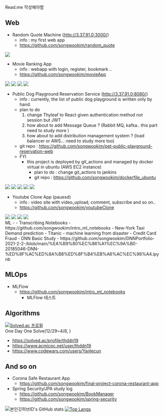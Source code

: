 Read.me 작성해야함


Web 
- 
- Random Quote Machine  (http://3.37.91.0:3000/)
  - info : my first web app
  - https://github.com/songwookim/random_quote <br>
<span style="display:inline-block;">
<img src="https://img.shields.io/badge/react-61DAFB?style=for-the-badge&logo=react&logoColor=black">
</span>
  
- Movie Ranking App<br>
  - info : webapp with login, register, bookmark ..
  - https://github.com/songwookim/movieApp <br>
<span style="display:inline-block;">
<img src="https://img.shields.io/badge/react-61DAFB?style=for-the-badge&logo=react&logoColor=black">
<img src="https://img.shields.io/badge/node.js-339933?style=for-the-badge&logo=Node.js&logoColor=white">
<img src="https://img.shields.io/badge/express-000000?style=for-the-badge&logo=express&logoColor=white">
<img src="https://img.shields.io/badge/mongoDB-47A248?style=for-the-badge&logo=MongoDB&logoColor=white">
</span>

- Public Dog Playground Reservation Service (http://3.37.91.0:8080/)
  - info : currently, the list of public dog playground is written only by hand.
  - plan to do
      1. change Thyleaf to React given authentication method not session but JWT
      2. how about to add Message Queue ? (Rabbit MQ, kafka.. this part need to study more )
      3. how about to add distribution management system ? (load balancer or AWS... need to study more too)
  - git repo : https://github.com/songwookim/pet-public-playground-reservation-web
  - FYI
    - this project is deployed by git_actions and managed by docker virtual in ubuntu (AWS EC2 instance)
      - plan to do : change git_actions to jankins 
      - git repo : https://github.com/songwookim/dockerfile_ubuntu <br>
<span style="display:inline-block;">
<img src="https://img.shields.io/badge/springboot-6DB33F?style=for-the-badge&logo=springboot&logoColor=white">
<img src="https://img.shields.io/badge/springjpa-6DB33F?style=for-the-badge&logo=springjpa&logoColor=white">
<img src="https://img.shields.io/badge/springsecurity-6DB33F?style=for-the-badge&logo=springsecurity&logoColor=white">
<img src="https://img.shields.io/badge/thymeleaf-339933?style=for-the-badge&logo=thymeleaf&logoColor=white">
<img src="https://img.shields.io/badge/MySQL-4479A1?style=flat-square&logo=MySQL&logoColor=white">
</span>


 - Youtube Clone App (pauesd)
   - info : video site with video_upload, comment, subscribe and so on..
   - https://github.com/songwookim/youtubeClone <br>
<span style="display:inline-block;">
<img src="https://img.shields.io/badge/react-61DAFB?style=for-the-badge&logo=react&logoColor=black">
<img src="https://img.shields.io/badge/node.js-339933?style=for-the-badge&logo=Node.js&logoColor=white">
<img src="https://img.shields.io/badge/express-000000?style=for-the-badge&logo=express&logoColor=white">
<img src="https://img.shields.io/badge/mongoDB-47A248?style=for-the-badge&logo=MongoDB&logoColor=white">
</span>
<br> 
ML 
- 
- Transcribing Notebooks
  - https://github.com/songwookim/intro_ml_notebooks
    - New-York Taxi Demand prediction 
    - Titanic - machine learning from disaster
    - Credit Card Fraud
- DNN Basic Study
  - https://github.com/songwookim/DNNPortfolio-2021-2-2-/blob/main/%EA%B9%80%EC%86%A1%EC%9A%B0-20185046-DNN-%ED%8F%AC%ED%8A%B8%ED%8F%B4%EB%A6%AC%EC%98%A4.ipynb
  
MLOps 
-
- MLFlow
  - https://github.com/songwookim/intro_ml_notebooks
    - MLFlow 테스트

Algorithms 
-
[![Solved.ac 프로필](http://mazassumnida.wtf/api/v2/generate_badge?boj=thddn19)](https://solved.ac/thddn19) <br>
One Day One Solve(12/29~4/8, )
- https://solved.ac/profile/thddn19
- https://www.acmicpc.net/user/thddn19
- https://www.codewars.com/users/Yanlecun

And so on
-
- Corona Safe Restaurant App
  - https://github.com/songwookim/final-project-corona-restaurant-app
- Spring Security/JPA study log
  - https://github.com/songwookim/BookManager
  - https://github.com/songwookim/spring-security

![본인깃허브ID's GitHub stats](https://github-readme-stats.vercel.app/api?username=songwookim&show_icons=true&theme=dark)
[![Top Langs](https://github-readme-stats.vercel.app/api/top-langs/?username=songwookim&layout=compact&theme=dark&langs_count=8)](https://github.com/yanlecun/github-readme-stats)
